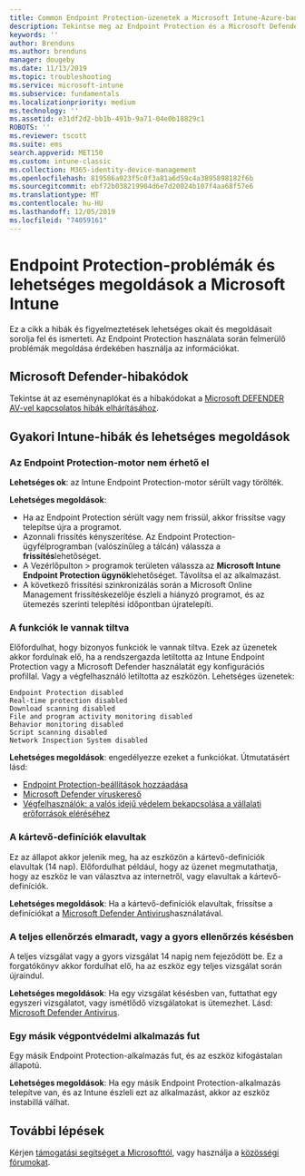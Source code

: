 ```yaml
---
title: Common Endpoint Protection-üzenetek a Microsoft Intune-Azure-ban | Microsoft Docs
description: Tekintse meg az Endpoint Protection és a Microsoft Defender Microsoft Intune-ben történő használatakor és hibaelhárításakor a gyakori üzeneteket és a lehetséges megoldást.
keywords: ''
author: Brenduns
ms.author: brenduns
manager: dougeby
ms.date: 11/13/2019
ms.topic: troubleshooting
ms.service: microsoft-intune
ms.subservice: fundamentals
ms.localizationpriority: medium
ms.technology: ''
ms.assetid: e31df2d2-bb1b-491b-9a71-04e0b18829c1
ROBOTS: ''
ms.reviewer: tscott
ms.suite: ems
search.appverid: MET150
ms.custom: intune-classic
ms.collection: M365-identity-device-management
ms.openlocfilehash: 819586a923f5c0f3a81a6d59c4a3895898182f6b
ms.sourcegitcommit: ebf72b038219904d6e7d20024b107f4aa68f57e6
ms.translationtype: MT
ms.contentlocale: hu-HU
ms.lasthandoff: 12/05/2019
ms.locfileid: "74059161"
---
```

# <a name="endpoint-protection-issues-and-possible-solutions-in-microsoft-intune"></a>Endpoint Protection-problémák és lehetséges megoldások a Microsoft Intune

Ez a cikk a hibák és figyelmeztetések lehetséges okait és megoldásait sorolja fel és ismerteti. Az Endpoint Protection használata során felmerülő problémák megoldása érdekében használja az információkat.

## <a name="microsoft-defender-error-codes"></a>Microsoft Defender-hibakódok

Tekintse át az eseménynaplókat és a hibakódokat a [Microsoft DEFENDER AV-vel kapcsolatos hibák elhárításához](https://docs.microsoft.com/windows/security/threat-protection/windows-defender-antivirus/troubleshoot-windows-defender-antivirus).

## <a name="common-intune-errors-and-possible-resolutions"></a>Gyakori Intune-hibák és lehetséges megoldások

### <a name="endpoint-protection-engine-unavailable"></a>Az Endpoint Protection-motor nem érhető el

**Lehetséges ok**: az Intune Endpoint Protection-motor sérült vagy törölték.

**Lehetséges megoldások**:

- Ha az Endpoint Protection sérült vagy nem frissül, akkor frissítse vagy telepítse újra a programot.
- Azonnali frissítés kényszerítése. Az Endpoint Protection-ügyfélprogramban (valószínűleg a tálcán) válassza a **frissítés**lehetőséget.
- A Vezérlőpulton > programok területen válassza az **Microsoft Intune Endpoint Protection ügynök**lehetőséget. Távolítsa el az alkalmazást.
- A következő frissítési szinkronizálás során a Microsoft Online Management frissítéskezelője észleli a hiányzó programot, és az ütemezés szerinti telepítési időpontban újratelepíti.

### <a name="features-are-disabled"></a>A funkciók le vannak tiltva

Előfordulhat, hogy bizonyos funkciók le vannak tiltva. Ezek az üzenetek akkor fordulnak elő, ha a rendszergazda letiltotta az Intune Endpoint Protection vagy a Microsoft Defender használatát egy konfigurációs profillal. Vagy a végfelhasználó letiltotta az eszközön. Lehetséges üzenetek:

`Endpoint Protection disabled`  
`Real-time protection disabled`  
`Download scanning disabled`  
`File and program activity monitoring disabled`  
`Behavior monitoring disabled`  
`Script scanning disabled`  
`Network Inspection System disabled`  

**Lehetséges megoldások**: engedélyezze ezeket a funkciókat. Útmutatásért lásd:

- [Endpoint Protection-beállítások hozzáadása](../protect/endpoint-protection-configure.md)
- [Microsoft Defender víruskereső](../configuration/device-restrictions-windows-10.md#microsoft-defender-antivirus)
- [Végfelhasználók: a valós idejű védelem bekapcsolása a vállalati erőforrások eléréséhez](/intune-user-help/turn-on-defender-windows)

### <a name="malware-definitions-out-of-date"></a>A kártevő-definíciók elavultak

Ez az állapot akkor jelenik meg, ha az eszközön a kártevő-definíciók elavultak (14 nap). Előfordulhat például, hogy az üzenet megmutathatja, hogy az eszköz le van választva az internetről, vagy elavultak a kártevő-definíciók.

**Lehetséges megoldások**: Ha a kártevő-definíciók elavultak, frissítse a definíciókat a [Microsoft Defender Antivirus](../configuration/device-restrictions-windows-10.md#microsoft-defender-antivirus)használatával.

### <a name="full-scan-overdue-or-quick-scan-overdue"></a>A teljes ellenőrzés elmaradt, vagy a gyors ellenőrzés késésben

A teljes vizsgálat vagy a gyors vizsgálat 14 napig nem fejeződött be. Ez a forgatókönyv akkor fordulhat elő, ha az eszköz egy teljes vizsgálat során újraindul.

**Lehetséges megoldások**: Ha egy vizsgálat késésben van, futtathat egy egyszeri vizsgálatot, vagy ismétlődő vizsgálatokat is ütemezhet. Lásd: [Microsoft Defender Antivirus](../configuration/device-restrictions-windows-10.md#microsoft-defender-antivirus).

### <a name="another-endpoint-protection-application-running"></a>Egy másik végpontvédelmi alkalmazás fut

Egy másik Endpoint Protection-alkalmazás fut, és az eszköz kifogástalan állapotú.

**Lehetséges megoldások**: Ha egy másik Endpoint Protection-alkalmazás telepítve van, és az Intune észleli ezt az alkalmazást, akkor az eszköz instabillá válhat.

## <a name="next-steps"></a>További lépések

Kérjen [támogatási segítséget a Microsofttól](get-support.md), vagy használja a [közösségi fórumokat](https://social.technet.microsoft.com/Forums/en-US/home?category=microsoftintune).
